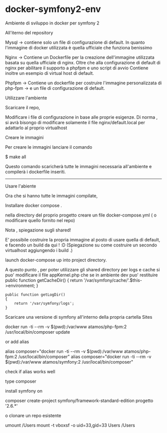# docker-symfony2-env

Ambiente di sviluppo in docker per symfony 2

All'iterno del repository

Mysql 
  -> contiene solo un file di configurazione di default. In quanto l'immagine di docker utilizzata è quella ufficiale che funziona benissimo
  
Nginx
  -> Contiene un Dockerfile per la creazione dell'immagine utilizzata basata su quella ufficiale di nginx.
    Oltre che alla configurazione di default di nginx per abilitare il supporto a phpfpm e uno script di avvio
    Contiene inoltre un esempio di virtual host di default.
    
Phpfpm
  -> Contiene un dockerfile per costruire l'immagine personalizzata di php-fpm 
  -> e un file di configurazione di default.
  
  
Utilizzare l'ambiente

Scaricare il repo, 

Modificare i file di configurazione in base alle proprie esigenze. 
Di norma , si avrà bisongo di modificare solamente il file nginx/default.local per adattarlo al proprio virtualhost



Creare le immagini

Per creare le immagini lanciare il comando 

$ make all

Questo comando scaricherà tutte le immagini necessaria all'ambiente  e compilerà i dockerfile inseriti.



---- 

Usare l'abiente 


Ora che si hanno tutte le immagini compilate, 

Installare docker compose . 

nella directory del proprio progetto  creare un file docker-compose.yml 
( o modificare quello fornito nel repo)


Nota , spiegazione sugli shared!



E' possibile costruire la propria immagine al posto di usare quella di default, 
e facendo un build da qui ! :D
(Spiegazione su come costruire un secondo virtualhost aggiungendo i build .)

launch docker-compose up into project directory.


A questo punto , per poter utilizzare gli shared directory per logs e cache 
si puo' modificare il file appKernel.php  che se in ambiente dev puo' restituire 
    public function getCacheDir()
    {
        return '/var/symfony/cache/'.$this->environment;
    }

    public function getLogDir()
    {
        return '/var/symfony/logs';
    }




Scaricare una versione di symfony all'interno della propria cartella Sites

docker run -ti --rm -v $(pwd):/var/www atamos/php-fpm:2 /usr/local/bin/composer update

or add alias

alias composer="docker run -ti --rm -v $(pwd):/var/www atamos/php-fpm:2 /usr/local/bin/composer"
alias composer="docker run -ti --rm -v $(pwd):/var/www atamos/symfony:2 /usr/local/bin/composer"


check if alias works well

type composer


install symfony on 

composer create-project symfony/framework-standard-edition progetto '2.6.*'


o clonare un repo esistente





umount /Users
mount -t vboxsf -o uid=33,gid=33 Users /Users


